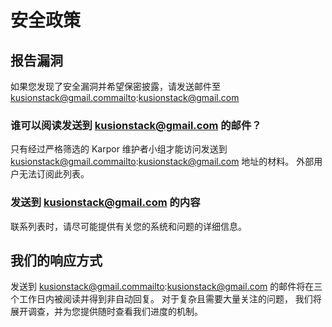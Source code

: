 # 安全政策

## 报告漏洞

如果您发现了安全漏洞并希望保密披露，请发送邮件至 kusionstack@gmail.commailto:kusionstack@gmail.com

### 谁可以阅读发送到 kusionstack@gmail.com 的邮件？

只有经过严格筛选的 Karpor 维护者小组才能访问发送到 kusionstack@gmail.commailto:kusionstack@gmail.com 地址的材料。
外部用户无法订阅此列表。

### 发送到 kusionstack@gmail.com 的内容

联系列表时，请尽可能提供有关您的系统和问题的详细信息。

## 我们的响应方式

发送到 kusionstack@gmail.commailto:kusionstack@gmail.com 的邮件将在三个工作日内被阅读并得到非自动回复。
对于复杂且需要大量关注的问题，
我们将展开调查，并为您提供随时查看我们进度的机制。 